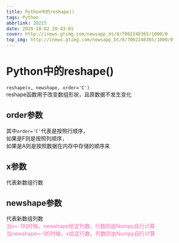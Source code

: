 ```yaml
---
title: Python中的reshape()
tags: Python
abbrlink: 20215
date: 2020-10-02 20:43:01
cover: http://inews.gtimg.com/newsapp_bt/0/7002248365/1000/0
top_img: http://inews.gtimg.com/newsapp_bt/0/7002248365/1000/0
---
```


# Python中的reshape()
`reshape(x, newshape, order='C')`  
reshape函数用于改变数组形状，且原数据不发生变化
## order参数   
其中`order='C'`代表是按照行顺序，   
如果是F则是按照列顺序，  
如果是A则是按照数据在内存中存储的顺序来  
## x参数
代表新数组行数
## newshape参数
代表新数组列数    
<font color="HotPink">当x=-1的时候，newshape给定列数，行数则由Numpy自行计算  
当newshape=-1的时候，x给定行数，列数则由Numpy自行计算
</font>
 